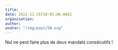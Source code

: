 ```yaml
---
title: 
date: 2022-12-25T10:01:06.886Z
organisation: 
author: 
avatar: "/img/pays/SN.svg"
---
```


Nul ne peut faire plus de deux mandats consécutifs !